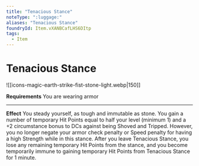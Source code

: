 ```yaml
---
title: "Tenacious Stance"
noteType: ":luggage:"
aliases: "Tenacious Stance"
foundryId: Item.vXANBCafLHS6DItp
tags:
  - Item
---
```


# Tenacious Stance
![[icons-magic-earth-strike-fist-stone-light.webp|150]]

**Requirements** You are wearing armor

* * *

**Effect** You steady yourself, as tough and immutable as stone. You gain a number of temporary Hit Points equal to half your level (minimum 1) and a +2 circumstance bonus to DCs against being Shoved and Tripped. However, you no longer negate your armor check penalty or Speed penalty for having a high Strength while in this stance. After you leave Tenacious Stance, you lose any remaining temporary Hit Points from the stance, and you become temporarily immune to gaining temporary Hit Points from Tenacious Stance for 1 minute.
